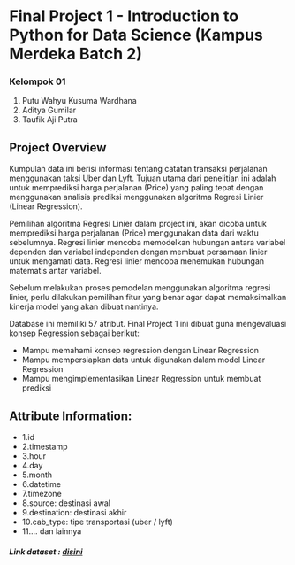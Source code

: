 # Final Project 1 - Introduction to Python for Data Science (Kampus Merdeka Batch 2)

### Kelompok 01
1. Putu Wahyu Kusuma Wardhana<br>
2. Aditya Gumilar<br>
3. Taufik Aji Putra<br>

## Project Overview

Kumpulan data ini berisi informasi tentang catatan transaksi perjalanan menggunakan taksi Uber dan Lyft. Tujuan utama dari penelitian ini adalah untuk memprediksi harga perjalanan (Price) yang paling tepat dengan menggunakan analisis prediksi menggunakan algoritma Regresi Linier (Linear Regression). 

Pemilihan algoritma Regresi Linier dalam project ini, akan dicoba untuk memprediksi harga perjalanan (Price) menggunakan data dari waktu sebelumnya. Regresi linier mencoba memodelkan hubungan antara variabel dependen dan variabel independen dengan membuat persamaan linier untuk mengamati data. Regresi linier mencoba menemukan hubungan matematis antar variabel. 

Sebelum melakukan proses pemodelan menggunakan algoritma regresi linier, perlu dilakukan pemilihan fitur yang benar agar dapat memaksimalkan kinerja model yang akan dibuat nantinya.

Database ini memiliki 57 atribut. Final Project 1 ini dibuat guna mengevaluasi konsep Regression sebagai berikut:
* Mampu memahami konsep regression dengan Linear Regression
* Mampu mempersiapkan data untuk digunakan dalam model Linear Regression
* Mampu mengimplementasikan Linear Regression untuk membuat prediksi

## Attribute Information:
- 1.id
- 2.timestamp
- 3.hour
- 4.day
- 5.month
- 6.datetime
- 7.timezone
- 8.source: destinasi awal
- 9.destination: destinasi akhir
- 10.cab_type: tipe transportasi (uber / lyft)
- 11.... dan lainnya

##### Link dataset : <a href="https://www.kaggle.com/brllrb/uber-and-lyft-dataset-boston-ma"><b> disini</b></a>